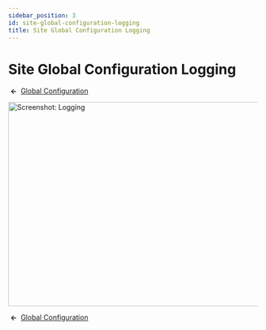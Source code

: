 ```yaml
---
sidebar_position: 3
id: site-global-configuration-logging
title: Site Global Configuration Logging
---
```

# Site Global Configuration Logging
 **←**  [Global
Configuration](https://docs.joomla.org/Help4.x:Site_Global_Configuration/en#logging "Help4.x:Site Global Configuration/en")

<img
src="https://docs.joomla.org/images/thumb/8/80/Help-4x-Global-Configuration-logging-subscreen-en.png/800px-Help-4x-Global-Configuration-logging-subscreen-en.png"
decoding="async"
srcset="https://docs.joomla.org/images/thumb/8/80/Help-4x-Global-Configuration-logging-subscreen-en.png/1200px-Help-4x-Global-Configuration-logging-subscreen-en.png 1.5x, https://docs.joomla.org/images/thumb/8/80/Help-4x-Global-Configuration-logging-subscreen-en.png/1600px-Help-4x-Global-Configuration-logging-subscreen-en.png 2x"
data-file-width="1881" data-file-height="974" width="800" height="414"
alt="Screenshot: Logging" />

 **←**  [Global
Configuration](https://docs.joomla.org/Help4.x:Site_Global_Configuration/en#logging "Help4.x:Site Global Configuration/en")
